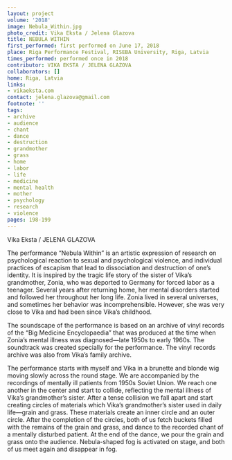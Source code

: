 ```yaml
---
layout: project
volume: '2018'
image: Nebula_Within.jpg
photo_credit: Vika Eksta / Jelena Glazova
title: NEBULA WITHIN
first_performed: first performed on June 17, 2018
place: Riga Performance Festival, RISEBA University, Riga, Latvia
times_performed: performed once in 2018
contributor: VIKA EKSTA / JELENA GLAZOVA
collaborators: []
home: Riga, Latvia
links:
- vikaeksta.com
contact: jelena.glazova@gmail.com
footnote: ''
tags:
- archive
- audience
- chant
- dance
- destruction
- grandmother
- grass
- home
- labor
- life
- medicine
- mental health
- mother
- psychology
- research
- violence
pages: 198-199
---
```


Vika Eksta / JELENA GLAZOVA

The performance “Nebula Within” is an artistic expression of research on psychological reaction to sexual and psychological violence, and individual practices of escapism that lead to dissociation and destruction of one’s identity. It is inspired by the tragic life story of the sister of Vika’s grandmother, Zonia, who was deported to Germany for forced labor as a teenager. Several years after returning home, her mental disorders started and followed her throughout her long life. Zonia lived in several universes, and sometimes her behavior was incomprehensible. However, she was very close to Vika and had been since Vika’s childhood.

The soundscape of the performance is based on an archive of vinyl records of the “Big Medicine Encyclopaedia” that was produced at the time when Zonia’s mental illness was diagnosed—late 1950s to early 1960s. The soundtrack was created specially for the performance. The vinyl records archive was also from Vika’s family archive.

The performance starts with myself and Vika in a brunette and blonde wig moving slowly across the round stage. We are accompanied by the recordings of mentally ill patients from 1950s Soviet Union. We reach one another in the center and start to collide, reflecting the mental illness of Vika’s grandmother’s sister. After a tense collision we fall apart and start creating circles of materials which Vika’s grandmother’s sister used in daily life—grain and grass. These materials create an inner circle and an outer circle. After the completion of the circles, both of us fetch buckets filled with the remains of the grain and grass, and dance to the recorded chant of a mentally disturbed patient. At the end of the dance, we pour the grain and grass onto the audience. Nebula-shaped fog is activated on stage, and both of us meet again and disappear in fog.
